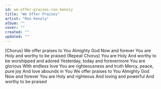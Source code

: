 ```yaml
---
id: we-offer-praises-ron-kenoly
title: "We Offer Praises"
artist: "Ron Kenoly"
album: ""
cover: ""
created: ""
updated: ""
---
```


[Chorus]
We offer praises to You
Almighty God
Now and forever
You are Holy and worthy to be praised
(Repeat Chorus)
You are Holy
And worthy to be worshipped and adored
Yesterday, today and forevermore
You are glorious
With endless love
You are righteousness and truth
Mercy, peace, pure joy
And love abounds in You
We offer praises to You
Almighty God
Now and forever
You are Holy and righteous
And loving and powerful
And worthy to be praised